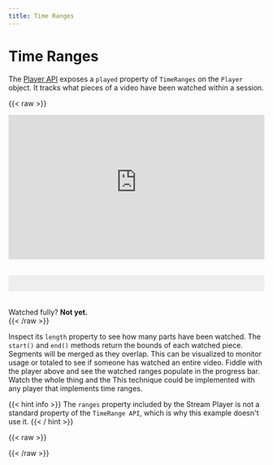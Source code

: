 ```yaml
---
title: Time Ranges
---
```


# Time Ranges

The [Player API](https://developers.cloudflare.com/stream/viewing-videos/using-the-stream-player/using-the-player-api/)
exposes a `played` property of `TimeRanges` on the `Player` object.
It tracks what pieces of a video have been watched within a session.

{{< raw >}}
<div style="position: relative; padding-top: 56.25%;">
  <iframe
    src="https://customer-igynxd2rwhmuoxw8.cloudflarestream.com/46c8b7f480d410840758c1cb14a72e47/iframe?poster=https%3A%2F%2Fcustomer-igynxd2rwhmuoxw8.cloudflarestream.com%2F46c8b7f480d410840758c1cb14a72e47%2Fthumbnails%2Fthumbnail.jpg%3Ftime%3D%26height%3D600"
    loading="lazy"
    style="border: none; position: absolute; top: 0; left: 0; height: 100%; width: 100%;"
    allow="accelerometer; gyroscope; autoplay; encrypted-media; picture-in-picture;"
    allowfullscreen="true"
    id="stream-player"
  ></iframe>
</div>

<div id="watched"></div>

<div id="completed">Watched fully? <span id="completed-yesno">Not yet.</span></div>
{{< /raw >}}

Inspect its `length` property to see how many parts have been watched. The
`start()` and `end()` methods return the bounds of each watched piece. Segments
will be merged as they overlap. This can be visualized to monitor usage or
totaled to see if someone has watched an entire video. Fiddle with the player
above and see the watched ranges populate in the progress bar. Watch the whole
thing and the  This technique could be
implemented with any player that implements time ranges.

{{< hint info >}}
The `ranges` property included by the Stream Player is not a standard property
of the `TimeRange API`, which is why this example doesn't use it.
{{< / hint >}}

{{< raw >}}
<script src="https://embed.cloudflarestream.com/embed/sdk.latest.js"></script>
<script>
  const player = Stream(document.getElementById('stream-player'));
  const watchedBar = document.getElementById('watched');
  const yesno = document.getElementById('completed-yesno');

  player.addEventListener('timeupdate', () => {
    // Clear out what's in there already
    watchedBar.innerHTML = '';

    // Loop through the specific range items
    for (let i = 0; i < player.played.length; i++) {
      const block = document.createElement('div');
      // Start time as a percentage of the video diration
      block.style.left =
        `${(player.played.start(i) / player.duration) * 100}%`;

      // Duration remaining after end time, as a percentage of total duration
      block.style.right =
        `${100 - ((player.played.end(i) / player.duration) * 100)}%`;

      watchedBar.appendChild(block);
    };

    if (
      player.played.length === 1 && /* Is there only one watched piece? */
      player.played.end(0) - player.played.start(0) === player.duration
    ) {
      yesno.innerText = 'Yep!';
      yesno.classList.add('yes');
    }
  });
</script>
{{< /raw >}}

<style>
  #watched {
    position: relative;
    background: #eee;
    height: 2rem;
    width: 100%;
    margin: 2rem 0;
  }

  #watched div {
    position: absolute;
    background: #088288;
    height: 100%;
  }

  #completed-yesno {
    font-weight: bold;
  }

  #completed-yesno.yes {
    color: #11aa44;
  }
</style>
